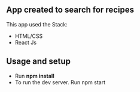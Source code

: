 <section>
<h1> App created to search for recipes </h1>
<p> This app used the Stack: </p>
<ul>
  <li> HTML/CSS </li>
  <li> React Js </li>
</ul>
</section>
<section>
  <h1> Usage and setup </h1>
    <ul>
      <li> Run <strong> npm install </strong>  </li>
      <li> To run the dev server. Run npm start </li>
  </ul>
  </section>
       
